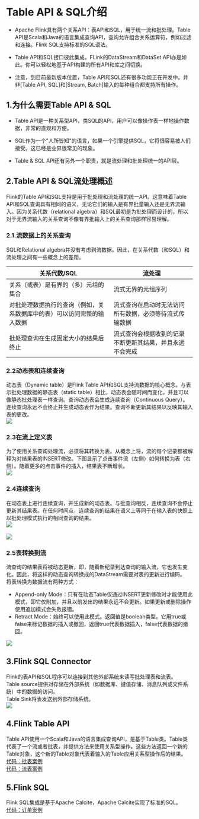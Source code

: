 # Table API & SQL介绍

- Apache Flink具有两个关系API：表API和SQL，用于统一流和批处理。Table API是Scala和Java的语言集成查询API，查询允许组合关系运算符，例如过滤和连接。Flink SQL支持标准的SQL语法。

- Table API和SQL接口彼此集成，FLink的DataStream和DataSet API亦是如此。你可以轻松地基于API构建的所有API和库之间切换。

- 注意，到目前最新版本位置，Table API和SQL还有很多功能正在开发中。并非[Table API, SQL]和[Stream, Batch]输入的每种组合都支持所有操作。

## 1.为什么需要Table API & SQL

- Table API是一种关系型API，类SQL的API，用户可以像操作表一样地操作数据，非常的直观和方便。

- SQL作为一个"人所皆知"的语言，如果一个引擎提供SQL，它将很容易被人们接受。这已经是业界很常见的现象。

- Table & SQL API还有另外一个职责，就是流处理和批处理统一的API层。

## 2.Table API & SQL流处理概述

Flink的Table API和SQL支持是用于批处理和流处理的统一API。这意味着Table API和SQL查询具有相同的语义，无论它们的输入是有界批量输入还是无界流输入。因为关系代数（relational algebra）和SQL最初是为批处理而设计的，所以对于无界流输入的关系查询不像有界批输入上的关系查询那样容易理解。

### 2.1.流数据上的关系查询

SQL和Relational algebra并没有考虑到流数据。因此，在关系代数（和SQL）和流处理之间有一些概念上的差距。
<br/>
<table>
    <thead>
        <tr>
            <th>关系代数/SQL</th>
            <th>流处理</th>
        </tr>
    </thead>
    <tbody>
        <tr>
            <td>关系（或表）是有界的（多）元组的集合</td>
            <td>流式无界的元组序列</td>
        </tr>
        <tr>
            <td>对批处理数据执行的查询（例如，关系数据库中的表）可以访问完整的输入数据</td>
            <td>流式查询在启动时无法访问所有数据，必须等待流式传输数据</td>
        </tr>
        <tr>
            <td>批处理查询在生成固定大小的结果后终止</td>
            <td>流式查询会根据收到的记录不断更新其结果，并且永远不会完成</td>
        </tr>
    </tbody>
</table>

### 2.2动态表和连续查询

动态表（Dynamic table）是Flink Table API和SQL支持流数据的核心概念。与表示批处理数据的静态表（static table）相比，动态表会随时间而变化，并且可以像静态批处理表一样查询。查询动态表会生成连续查询（Continuous Query）。连续查询永远不会终止并生成动态表作为结果。查询不断更新其结果以反映其输入表的更改。
<br/>
![](https://github.com/buildupchao/ImgStore/blob/master/blog/flink/flink-foundation/dynamic-table-and-continuous-query-1.png?raw=true)

### 2.3在流上定义表

为了使用关系查询处理流，必须将其转换为表。从概念上将，流的每个记录都被解释为对结果表的INSERT修改。下图显示了点击事件流（左侧）如何转换为表（右侧）。随着更多的点击事件的插入，结果表不断增长。
<br/>
![](https://github.com/buildupchao/ImgStore/blob/master/blog/flink/flink-foundation/dynamic-table-and-continuous-query-2.png?raw=true)

### 2.4连续查询

在动态表上进行连续查询，并生成新的动态表。与批查询相反，连续查询不会停止更新其结果表。在任何时间点，连续查询的结果在语义上等同于在输入表的快照上以批处理模式执行的相同查询的结果。
<br/>
![](https://github.com/buildupchao/ImgStore/blob/master/blog/flink/flink-foundation/dynamic-table-and-continuous-query-3.png?raw=true)
<br/>
<br/>
![](https://github.com/buildupchao/ImgStore/blob/master/blog/flink/flink-foundation/dynamic-table-and-continuous-query-4.png?raw=true)
<br/>

### 2.5表转换到流

流查询的结果表将被动态更新，即，随着新纪录到达查询的输入流，它也发生变化。因此，将这样的动态查询转换成的DataStream需要对表的更新进行编码。
<br/>
将表转换为数据流有两种方式：
<br/>
- Append-only Mode：只有在动态Table仅通过INSERT更新修改时才能使用此模式，即它仅附加，并且以前发出的结果永远不会更新。如果更新或删除操作使用追加模式会失败报错。
- Retract Mode：始终可以使用此模式。返回值是boolean类型。它用true或false来标记数据的插入或撤回，返回true代表数据插入，false代表数据的撤回。

![](https://github.com/buildupchao/ImgStore/blob/master/blog/flink/flink-foundation/dynamic-table-and-continuous-query-5.png?raw=true)

## 3.Flink SQL Connector

Flink的表API和SQL程序可以连接到其他外部系统来读写批处理表和流表。<br/>
Table source提供对存储在外部系统（如数据库、键值存储、消息队列或文件系统）中的数据的访问。<br/>
Table Sink将表发送到外部存储系统。
<br/>
![](https://github.com/buildupchao/ImgStore/blob/master/blog/flink/flink-foundation/dynamic-table-and-continuous-query-6.png?raw=true)

## 4.Flink Table API

Table API使用一个Scala和Java的语言集成查询API，是基于Table类。Table类代表了一个流或者批表，并提供方法来使用关系型操作。这些方法返回一个新的Table对象，这个新的Table对象代表着输入的Table应用关系型操作后的结果。
<br/>
[代码：批表案例](https://github.com/buildupchao/flink-examples/blob/master/src/main/java/com/buildupchao/flinkexamples/batch/api/BatchTableExample.java)
<br/>
[代码：流表案例](https://github.com/buildupchao/flink-examples/blob/master/src/main/java/com/buildupchao/flinkexamples/stream/StreamTableApiAndSqlExample.java)
<br/>

## 5.Flink SQL

Flink SQL集成是基于Apache Calcite，Apache Calcite实现了标准的SQL。
<br/>
[代码：订单案例]()